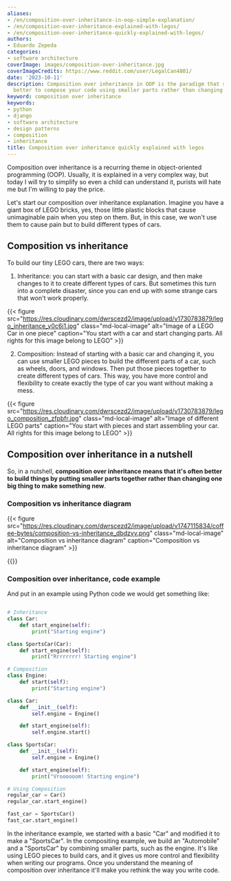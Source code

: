 ```yaml
---
aliases:
- /en/composition-over-inheritance-in-oop-simple-explanation/
- /en/composition-over-inheritance-explained-with-legos/
- /en/composition-over-inheritance-quickly-explained-with-legos/
authors:
- Eduardo Zepeda
categories:
- software architecture
coverImage: images/composition-over-inheritance.jpg
coverImageCredits: https://www.reddit.com/user/LegalCan4801/
date: '2023-10-11'
description: Composition over inheritance in OOP is the paradigm that says that it's
  better to compose your code using smaller parts rather than changing something big.
keyword: composition over inheritance
keywords:
- python
- django
- software architecture
- design patterns
- composition
- inheritance
title: Composition over inheritance quickly explained with legos
---
```


Composition over inheritance is a recurring theme in object-oriented programming (OOP). Usually, it is explained in a very complex way, but today I will try to simplify so even a child can understand it, purists will hate me but I'm willing to pay the price.

Let's start our composition over inheritance explanation. Imagine you have a giant box of LEGO bricks, yes, those little plastic blocks that cause unimaginable pain when you step on them. But, in this case, we won't use them to cause pain but to build different types of cars.

## Composition vs inheritance

To build our tiny LEGO cars, there are two ways:

1. Inheritance: you can start with a basic car design, and then make changes to it to create different types of cars. But sometimes this turn into a complete disaster, since you can end up with some strange cars that won't work properly.

{{< figure src="https://res.cloudinary.com/dwrscezd2/image/upload/v1730783879/lego_inheritance_y0c6j1.jpg" class="md-local-image" alt="Image of a LEGO Car in one piece" caption="You start with a car and start changing parts. All rights for this image belong to LEGO" >}}

2. Composition: Instead of starting with a basic car and changing it, you can use smaller LEGO pieces to build the different parts of a car, such as wheels, doors, and windows. Then put those pieces together to create different types of cars. This way, you have more control and flexibility to create exactly the type of car you want without making a mess.

{{< figure src="https://res.cloudinary.com/dwrscezd2/image/upload/v1730783879/lego_composition_zfpbfr.jpg" class="md-local-image" alt="Image of different LEGO parts" caption="You start with pieces and start assembling your car. All rights for this image belong to LEGO" >}}

## Composition over inheritance in a nutshell

So, in a nutshell, **composition over inheritance means that it's often better to build things by putting smaller parts together rather than changing one big thing to make something new**.

### Composition vs inheritance diagram

{{< figure src="https://res.cloudinary.com/dwrscezd2/image/upload/v1747115834/coffee-bytes/composition-vs-inheritance_dbdzvv.png" class="md-local-image" alt="Composition vs inheritance diagram" caption="Composition vs inheritance diagram" >}}

{{<ad>}}

### Composition over inheritance, code example

And put in an example using Python code we would get something like:

```python

# Inheritance 
class Car:
    def start_engine(self):
        print("Starting engine")

class SportsCar(Car):
    def start_engine(self):
        print("Rrrrrrrr! Starting engine")

# Composition 
class Engine:
    def start(self):
        print("Starting engine")

class Car:
    def __init__(self):
        self.engine = Engine()

    def start_engine(self):
        self.engine.start()

class SportsCar:
    def __init__(self):
        self.engine = Engine()

    def start_engine(self):
        print("Vroooooom! Starting engine")

# Using Composition
regular_car = Car()
regular_car.start_engine()

fast_car = SportsCar()
fast_car.start_engine()
```

In the inheritance example, we started with a basic "Car" and modified it to make a "SportsCar". In the compositing example, we build an "Automobile" and a "SportsCar" by combining smaller parts, such as the engine. It's like using LEGO pieces to build cars, and it gives us more control and flexibility when writing our programs. Once you understand the meaning of composition over inheritance it'll make you rethink the way you write code.